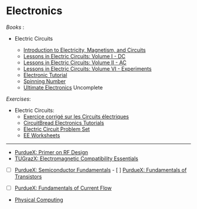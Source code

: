 # Electronics

_Books_ :

- Electric Circuits

  - [Introduction to Electricity, Magnetism, and Circuits](https://www.circuitbread.com/textbooks/introduction-to-electricity-magnetism-and-circuits)
  - [Lessons in Electric Circuits: Volume I - DC](https://www.circuitbread.com/textbooks/lessons-in-electric-circuits-volume-i-dc)
  - [Lessons in Electric Circuits: Volume II - AC](https://www.circuitbread.com/textbooks/lessons-in-electric-circuits-volume-ii-ac)
  - [Lessons in Electric Circuits: Volume VI - Experiments](https://www.circuitbread.com/textbooks/lessons-in-electric-circuits-volume-vi-experiments)
  - [Electronic Tutorial](https://www.electronics-tutorials.ws/)
  - [Spinning Number](https://spinningnumbers.org/)
  - [Ultimate Electronics](https://ultimateelectronicsbook.com/) Uncomplete

_Exercises_:

- Electric Circuits:
  - [ Exercice corrigé sur les Circuits électriques](https://www.cours-et-exercices.com/2014/05/exercice-corrige-sur-les-circuits.html)
  - [CircuitBread Electronics Tutorials](https://www.circuitbread.com/tutorials)
  - [Electric Circuit Problem Set](https://www.physicsclassroom.com/calcpad/circuits)
  - [EE Worksheets](https://www.allaboutcircuits.com/worksheets/)

---

- [PurdueX: Primer on RF Design](https://www.edx.org/learn/electronics/purdue-university-primer-on-rf-design)
- [TUGrazX: Electromagnetic Compatibility Essentials](https://www.edx.org/learn/electricity/graz-university-of-technology-electromagnetic-compatibility-essentials)

- [ ] [PurdueX: Semiconductor Fundamentals](https://www.edx.org/learn/electronics/purdue-university-semiconductor-fundamentals) - [ ] [PurdueX: Fundamentals of Transistors](https://www.edx.org/learn/electronics/purdue-university-fundamentals-of-transistors)

- [ ] [PurdueX: Fundamentals of Current Flow](https://www.edx.org/learn/electronics/purdue-university-fundamentals-of-current-flow)

- [Physical Computing](https://makeabilitylab.github.io/physcomp/)
